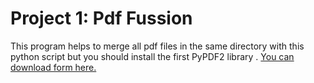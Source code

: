 # Project 1: Pdf Fussion
This program helps to merge all pdf files in the same directory with this python script but you should install the first PyPDF2 library .
[You can download form here.](https://pypi.org/project/PyPDF2/)
